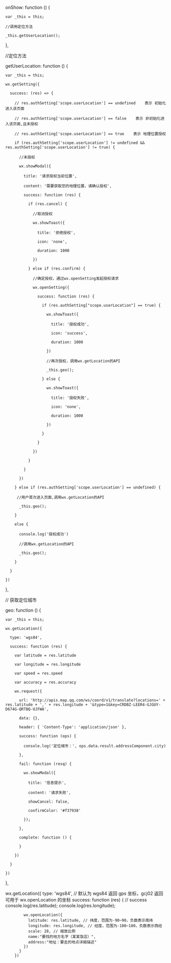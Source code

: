 onShow: function () {

    var _this = this;

    //调用定位方法

    _this.getUserLocation();

  },

//定位方法

getUserLocation: function () {

    var _this = this;

    wx.getSetting({

      success: (res) => {

        // res.authSetting['scope.userLocation'] == undefined    表示 初始化进入该页面

        // res.authSetting['scope.userLocation'] == false    表示 非初始化进入该页面,且未授权

        // res.authSetting['scope.userLocation'] == true    表示 地理位置授权

        if (res.authSetting['scope.userLocation'] != undefined && res.authSetting['scope.userLocation'] != true) {

          //未授权

          wx.showModal({

            title: '请求授权当前位置',

            content: '需要获取您的地理位置，请确认授权',

            success: function (res) {

              if (res.cancel) {

                //取消授权

                wx.showToast({

                  title: '拒绝授权',

                  icon: 'none',

                  duration: 1000

                })

              } else if (res.confirm) {

                //确定授权，通过wx.openSetting发起授权请求

                wx.openSetting({

                  success: function (res) {

                    if (res.authSetting["scope.userLocation"] == true) {

                      wx.showToast({

                        title: '授权成功',

                        icon: 'success',

                        duration: 1000

                      })

                      //再次授权，调用wx.getLocation的API

                      _this.geo();

                    } else {

                      wx.showToast({

                        title: '授权失败',

                        icon: 'none',

                        duration: 1000

                      })

                    }

                  }

                })

              }

            }

          })

        } else if (res.authSetting['scope.userLocation'] == undefined) {

         //用户首次进入页面,调用wx.getLocation的API

          _this.geo();

        }

        else {

          console.log('授权成功')

          //调用wx.getLocation的API

          _this.geo();

        }

      }

    })

 

  },         

 

// 获取定位城市

  geo: function () {

    var _this = this;

    wx.getLocation({

      type: 'wgs84',

      success: function (res) {

        var latitude = res.latitude

        var longitude = res.longitude

        var speed = res.speed

        var accuracy = res.accuracy

        wx.request({

          url: 'http://apis.map.qq.com/ws/coord/v1/translate?locations=' + res.latitude + ',' + res.longitude + '&type=1&key=CRDBZ-LEER4-GJGUY-D674G-QRTBQ-UJFWA',

          data: {},

          header: { 'Content-Type': 'application/json' },

          success: function (ops) {

            console.log('定位城市：', ops.data.result.addressComponent.city)

          },

          fail: function (resq) {

            wx.showModal({

              title: '信息提示',

              content: '请求失败',

              showCancel: false,

              confirmColor: '#f37938'

            });

          },

          complete: function () {

          }

        })

      }

    })

  },

   wx.getLocation({
          type: 'wgs84', // 默认为 wgs84 返回 gps 坐标，gcj02 返回可用于 wx.openLocation 的坐标
          success: function (res) {
            // success
            console.log(res.latitude);
            console.log(res.longitude);

            wx.openLocation({
              latitude: res.latitude, // 纬度，范围为-90~90，负数表示南纬
              longitude: res.longitude, // 经度，范围为-180~180，负数表示西经
              scale: 28, // 缩放比例
              name:"要找的地方名字（某某饭店）",
              address:"地址：要去的地点详细描述"
            })
          }
        })